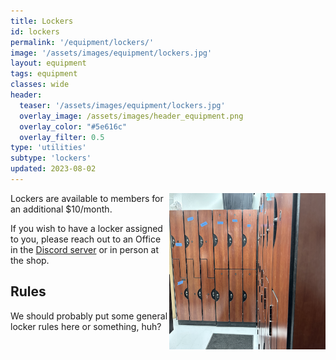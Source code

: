 ```yaml
---
title: Lockers
id: lockers
permalink: '/equipment/lockers/'
image: '/assets/images/equipment/lockers.jpg'
layout: equipment
tags: equipment
classes: wide
header:
  teaser: '/assets/images/equipment/lockers.jpg'
  overlay_image: /assets/images/header_equipment.png
  overlay_color: "#5e616c"
  overlay_filter: 0.5
type: 'utilities'
subtype: 'lockers'
updated: 2023-08-02
---
```

<img align="right" width="250" height="250" src="/assets/images/equipment/lockers.jpg">

Lockers are available to members for an additional $10/month.

If you wish to have a locker assigned to you, please reach out to an Office in the [Discord server](https://synshop.org/discord) or in person at the shop.

## Rules

We should probably put some general locker rules here or something, huh?

